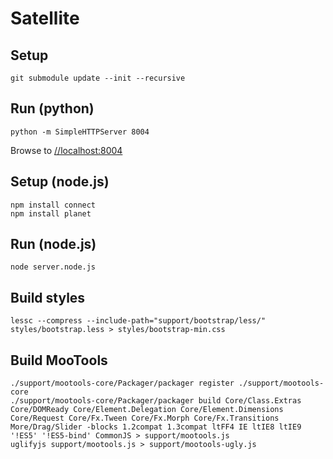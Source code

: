 Satellite
=========

Setup
-----

	git submodule update --init --recursive


Run (python)
------------

	python -m SimpleHTTPServer 8004

Browse to [//localhost:8004](http://localhost:8004/)


Setup (node.js)
---------------

	npm install connect
	npm install planet


Run (node.js)
-------------

	node server.node.js


Build styles
------------

	lessc --compress --include-path="support/bootstrap/less/" styles/bootstrap.less > styles/bootstrap-min.css


Build MooTools
--------------

	./support/mootools-core/Packager/packager register ./support/mootools-core
	./support/mootools-core/Packager/packager build Core/Class.Extras Core/DOMReady Core/Element.Delegation Core/Element.Dimensions Core/Request Core/Fx.Tween Core/Fx.Morph Core/Fx.Transitions More/Drag/Slider -blocks 1.2compat 1.3compat ltFF4 IE ltIE8 ltIE9 '!ES5' '!ES5-bind' CommonJS > support/mootools.js
	uglifyjs support/mootools.js > support/mootools-ugly.js
